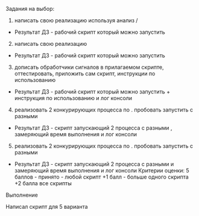 Задания на выбор:
1) написать свою реализацию   используя анализ /
- Результат ДЗ - рабочий скрипт который можно запустить
2) написать свою реализацию 
- Результат ДЗ - рабочий скрипт который можно запустить
3) дописать обработчики сигналов в прилагаемом скрипте, оттестировать, приложить сам скрипт, инструкции по использованию
- Результат ДЗ - рабочий скрипт который можно запустить + инструкция по использованию и лог консоли
4) реализовать 2 конкурирующих процесса по . пробовать запустить с разными 
- Результат ДЗ - скрипт запускающий 2 процесса с разными , замеряющий время выполнения и лог консоли
5) реализовать 2 конкурирующих процесса по . пробовать запустить с разными 
- Результат ДЗ - скрипт запускающий 2 процесса с разными  и замеряющий время выполнения и лог консоли
Критерии оценки: 5 баллов - принято - любой скрипт
+1 балл - больше одного скрипта
+2 балла все скрипты

Выполнение

Написал скрипт для 5 варианта
